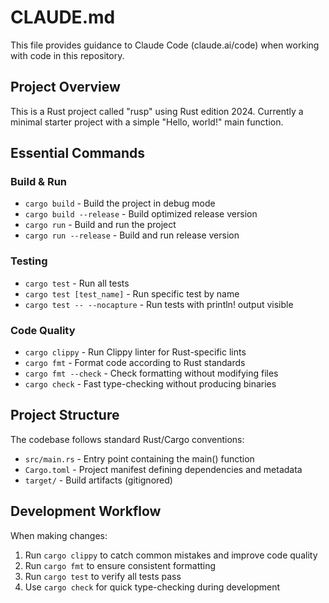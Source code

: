 # CLAUDE.md

This file provides guidance to Claude Code (claude.ai/code) when working with code in this repository.

## Project Overview

This is a Rust project called "rusp" using Rust edition 2024. Currently a minimal starter project with a simple "Hello, world!" main function.

## Essential Commands

### Build & Run
- `cargo build` - Build the project in debug mode
- `cargo build --release` - Build optimized release version
- `cargo run` - Build and run the project
- `cargo run --release` - Build and run release version

### Testing
- `cargo test` - Run all tests
- `cargo test [test_name]` - Run specific test by name
- `cargo test -- --nocapture` - Run tests with println! output visible

### Code Quality
- `cargo clippy` - Run Clippy linter for Rust-specific lints
- `cargo fmt` - Format code according to Rust standards
- `cargo fmt --check` - Check formatting without modifying files
- `cargo check` - Fast type-checking without producing binaries

## Project Structure

The codebase follows standard Rust/Cargo conventions:
- `src/main.rs` - Entry point containing the main() function
- `Cargo.toml` - Project manifest defining dependencies and metadata
- `target/` - Build artifacts (gitignored)

## Development Workflow

When making changes:
1. Run `cargo clippy` to catch common mistakes and improve code quality
2. Run `cargo fmt` to ensure consistent formatting
3. Run `cargo test` to verify all tests pass
4. Use `cargo check` for quick type-checking during development